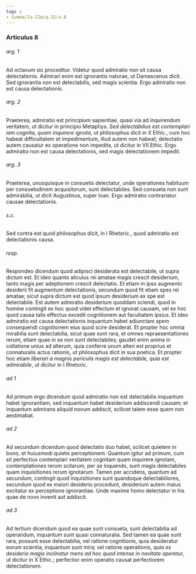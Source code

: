 ```yaml
---
tags : 
- Summa/Ia-IIæ/q.32/a.8
---
```


### Articulus 8

###### arg. 1
Ad octavum sic proceditur. Videtur quod admiratio non sit causa delectationis. Admirari enim est ignorantis naturae, ut Damascenus dicit. Sed ignorantia non est delectabilis, sed magis scientia. Ergo admiratio non est causa delectationis.

###### arg. 2
Praeterea, admiratio est principium sapientiae, quasi via ad inquirendum veritatem, ut dicitur in principio Metaphys. *Sed delectabilius est contemplari iam cognita, quam inquirere ignota*, ut philosophus dicit in X Ethic., cum hoc habeat difficultatem et impedimentum, illud autem non habeat; delectatio autem causatur ex operatione non impedita, ut dicitur in VII Ethic. Ergo admiratio non est causa delectationis, sed magis delectationem impedit.

###### arg. 3
Praeterea, unusquisque in consuetis delectatur, unde operationes habituum per consuetudinem acquisitorum, sunt delectabiles. Sed consueta non sunt admirabilia, ut dicit Augustinus, super Ioan. Ergo admiratio contrariatur causae delectationis.

###### s.c.
Sed contra est quod philosophus dicit, in I Rhetoric., quod admiratio est delectationis causa.

###### resp.
Respondeo dicendum quod adipisci desiderata est delectabile, ut supra dictum est. Et ideo quanto alicuius rei amatae magis crescit desiderium, tanto magis per adeptionem crescit delectatio. Et etiam in ipso augmento desiderii fit augmentum delectationis, secundum quod fit etiam spes rei amatae; sicut supra dictum est quod ipsum desiderium ex spe est delectabile. Est autem admiratio desiderium quoddam sciendi, quod in homine contingit ex hoc quod videt effectum et ignorat causam, vel ex hoc quod causa talis effectus excedit cognitionem aut facultatem ipsius. Et ideo admiratio est causa delectationis inquantum habet adiunctam spem consequendi cognitionem eius quod scire desiderat. Et propter hoc omnia mirabilia sunt delectabilia, sicut quae sunt rara, et omnes repraesentationes rerum, etiam quae in se non sunt delectabiles; gaudet enim anima in collatione unius ad alterum, quia conferre unum alteri est proprius et connaturalis actus rationis, ut philosophus dicit in sua poetica. Et propter hoc etiam *liberari a magnis periculis magis est delectabile, quia est admirabile*, ut dicitur in I Rhetoric.

###### ad 1
Ad primum ergo dicendum quod admiratio non est delectabilis inquantum habet ignorantiam, sed inquantum habet desiderium addiscendi causam; et inquantum admirans aliquid novum addiscit, scilicet talem esse quem non aestimabat.

###### ad 2
Ad secundum dicendum quod delectatio duo habet, scilicet quietem in bono, et huiusmodi quietis perceptionem. Quantum igitur ad primum, cum sit perfectius contemplari veritatem cognitam quam inquirere ignotam, contemplationes rerum scitarum, per se loquendo, sunt magis delectabiles quam inquisitiones rerum ignotarum. Tamen per accidens, quantum ad secundum, contingit quod inquisitiones sunt quandoque delectabiliores, secundum quod ex maiori desiderio procedunt, desiderium autem maius excitatur ex perceptione ignorantiae. Unde maxime homo delectatur in his quae de novo invenit aut addiscit.

###### ad 3
Ad tertium dicendum quod ea quae sunt consueta, sunt delectabilia ad operandum, inquantum sunt quasi connaturalia. Sed tamen ea quae sunt rara, possunt esse delectabilia, vel ratione cognitionis, quia desideratur eorum scientia, inquantum sunt mira; vel ratione operationis, *quia ex desiderio magis inclinatur mens ad hoc quod intense in novitate operetur*, ut dicitur in X Ethic.; perfectior enim operatio causat perfectiorem delectationem.

